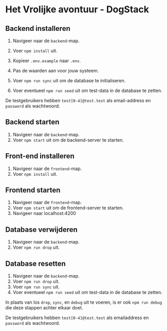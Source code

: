 # Het Vrolijke avontuur - DogStack

## Backend installeren

1. Navigeer naar de `backend`-map.
1. Voer `npm install` uit.

1. Kopieer `.env.example` naar `.env`.
1. Pas de waarden aan voor jouw systeem.

1. Voer `npm run sync` uit om de database te initialiseren.
1. Voer eventueel `npm run seed` uit om test-data in de database te zetten.

De testgebruikers hebben `test[0-4]@test.test` als email-address en `password` als wachtwoord.

## Backend starten

1. Navigeer naar de `backend`-map.
1. Voer `npm start` uit om de backend-server te starten.

## Front-end installeren

1. Navigeer naar de `frontend`-map.
1. Voer `npm install` uit.

## Frontend starten

1. Navigeer naar de `frontend`-map.
1. Voer `npm start` uit om de frontend-server te starten.
1. Navigeer naar localhost:4200

## Database verwijderen

1. Navigeer naar de `backend`-map.
1. Voer `npm run drop` uit.

## Database resetten

1. Navigeer naar de `backend`-map.
1. Voer `npm run drop` uit.
1. Voer `npm run sync` uit.
1. Voer eventueel `npm run seed` uit om test-data in de database te zetten.

In plaats van los `drop`, `sync`, en `debug` uit te voeren, is er ook `npm run debug` die deze stappen achter elkaar doet.

De testgebruikers hebben `test[0-4]@test.test` als emailaddress en `password` als wachtwoord.
